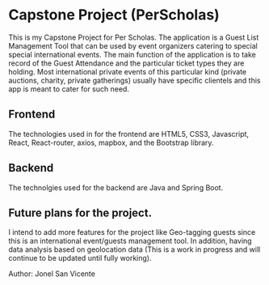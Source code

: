 # Capstone Project (PerScholas)
 This is my Capstone Project for Per Scholas. The application is a Guest List Management Tool that can be used by event organizers catering to special special international events. 
 The main function of the application is to take record of the Guest Attendance and the particular ticket types they are holding. Most international private events of this particular kind
 (private auctions, charity, private gatherings) usually have specific clientels and this app is meant to cater for such need.

## Frontend

The technologies used in for the frontend are HTML5, CSS3, Javascript, React, React-router, axios, mapbox, and the Bootstrap library.

## Backend

The technolgies used for the backend are Java and Spring Boot.

## Future plans for the project.

I intend to add more features for the project like Geo-tagging guests since this is an international event/guests management tool.
In addition, having data analysis based on geolocation data 
(This is a work in progress and will continue to be updated until fully working).

Author:
Jonel San Vicente
